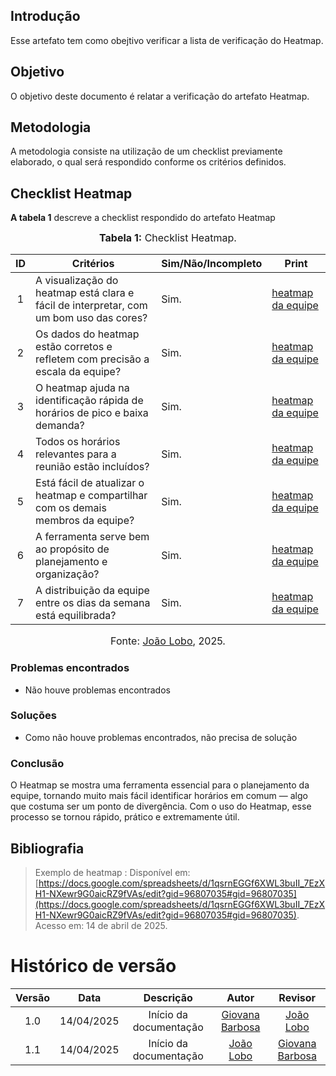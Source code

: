 ## Introdução

Esse artefato tem como obejtivo verificar a lista de verificação do Heatmap.

## Objetivo

O objetivo deste documento é relatar a verificação do artefato Heatmap.

## Metodologia

A metodologia consiste na utilização de um checklist previamente elaborado, o qual será respondido conforme os critérios definidos.

## Checklist Heatmap

**A tabela 1** descreve a checklist respondido do artefato Heatmap

<font size="3"><p style="text-align: center">**Tabela 1:** Checklist Heatmap.</p></font>

| ID  | Critérios                                                                              | Sim/Não/Incompleto | Print                                                                                                                     |
| :-: | -------------------------------------------------------------------------------------- | ------------------ | ------------------------------------------------------------------------------------------------------------------------- |
|  1  | A visualização do heatmap está clara e fácil de interpretar, com um bom uso das cores? | Sim.               | [heatmap da equipe](https://docs.google.com/spreadsheets/d/1zazosrn6zIOwsxTYi6v7oUGA1kcajhQYfzc0z6ow2-U/edit?usp=sharing) |
|  2  | Os dados do heatmap estão corretos e refletem com precisão a escala da equipe?         | Sim.               | [heatmap da equipe](https://docs.google.com/spreadsheets/d/1zazosrn6zIOwsxTYi6v7oUGA1kcajhQYfzc0z6ow2-U/edit?usp=sharing) |
|  3  | O heatmap ajuda na identificação rápida de horários de pico e baixa demanda?           | Sim.               | [heatmap da equipe](https://docs.google.com/spreadsheets/d/1zazosrn6zIOwsxTYi6v7oUGA1kcajhQYfzc0z6ow2-U/edit?usp=sharing) |
|  4  | Todos os horários relevantes para a reunião estão incluídos?                           | Sim.               | [heatmap da equipe](https://docs.google.com/spreadsheets/d/1zazosrn6zIOwsxTYi6v7oUGA1kcajhQYfzc0z6ow2-U/edit?usp=sharing) |
|  5  | Está fácil de atualizar o heatmap e compartilhar com os demais membros da equipe?      | Sim.               | [heatmap da equipe](https://docs.google.com/spreadsheets/d/1zazosrn6zIOwsxTYi6v7oUGA1kcajhQYfzc0z6ow2-U/edit?usp=sharing) |
|  6  | A ferramenta serve bem ao propósito de planejamento e organização?                     | Sim.               | [heatmap da equipe](https://docs.google.com/spreadsheets/d/1zazosrn6zIOwsxTYi6v7oUGA1kcajhQYfzc0z6ow2-U/edit?usp=sharing) |
|  7  | A distribuição da equipe entre os dias da semana está equilibrada?                     | Sim.               | [heatmap da equipe](https://docs.google.com/spreadsheets/d/1zazosrn6zIOwsxTYi6v7oUGA1kcajhQYfzc0z6ow2-U/edit?usp=sharing) |

<font size="3"><p style="text-align: center">Fonte: [João Lobo](https://github.com/joaolobo10), 2025.</p></font>

### Problemas encontrados

- Não houve problemas encontrados

### Soluções

- Como não houve problemas encontrados, não precisa de solução

### Conclusão

O Heatmap se mostra uma ferramenta essencial para o planejamento da equipe, tornando muito mais fácil identificar horários em comum — algo que costuma ser um ponto de divergência. Com o uso do Heatmap, esse processo se tornou rápido, prático e extremamente útil.

## Bibliografia

> Exemplo de heatmap : Disponível em: [https://docs.google.com/spreadsheets/d/1qsrnEGGf6XWL3buII_7EzXH1-NXewr9G0aicRZ9fVAs/edit?gid=96807035#gid=96807035](https://docs.google.com/spreadsheets/d/1qsrnEGGf6XWL3buII_7EzXH1-NXewr9G0aicRZ9fVAs/edit?gid=96807035#gid=96807035). Acesso em: 14 de abril de 2025.

# Histórico de versão

| Versão |    Data    |       Descrição        |                     Autor                     |                  Revisor                   |
| :----: | :--------: | :--------------------: | :-------------------------------------------: | :----------------------------------------: |
|  1.0   | 14/04/2025 | Início da documentação | [Giovana Barbosa ](https://github.com/gio221) | [João Lobo](https://github.com/joaolobo10) |
|  1.1   | 14/04/2025 | Início da documentação |  [João Lobo](https://github.com/joaolobo10)   |                                   [Giovana Barbosa ](https://github.com/gio221)           |
